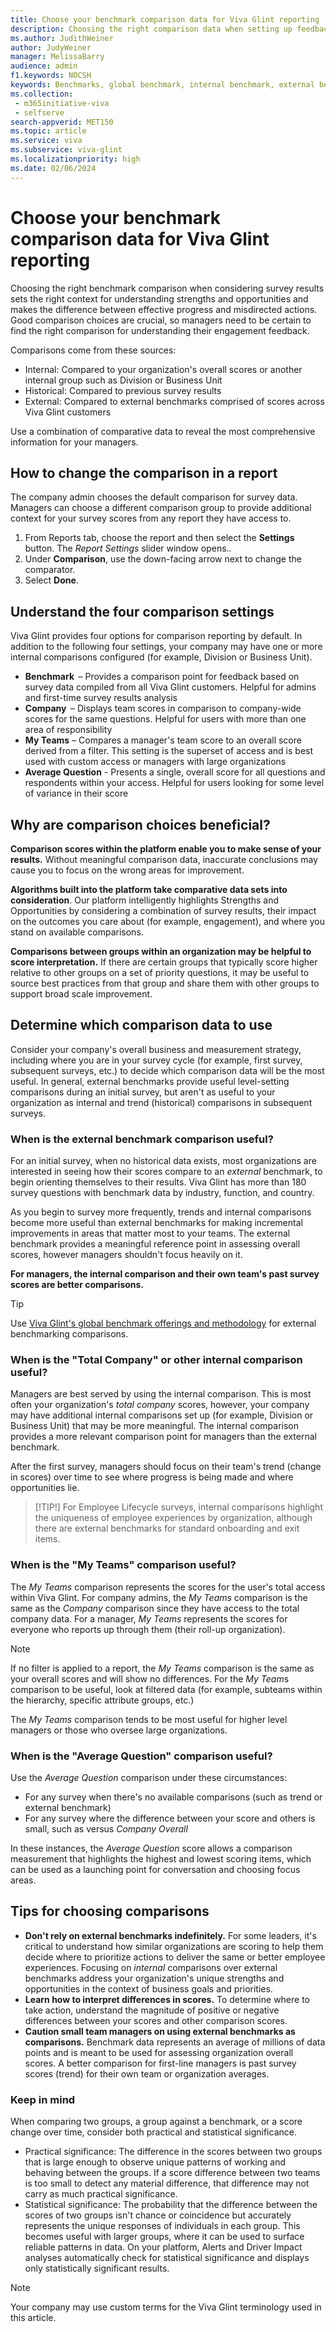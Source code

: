 ```yaml
---
title: Choose your benchmark comparison data for Viva Glint reporting
description: Choosing the right comparison data when setting up feedback reporting sets the right context for understanding strengths and opportunities.
ms.author: JudithWeiner
author: JudyWeiner
manager: MelissaBarry
audience: admin
f1.keywords: NOCSH
keywords: Benchmarks, global benchmark, internal benchmark, external benchmark, survey comparators, My Teams, Average Question
ms.collection: 
 - m365initiative-viva
 - selfserve
search-appverid: MET150
ms.topic: article
ms.service: viva
ms.subservice: viva-glint
ms.localizationpriority: high
ms.date: 02/06/2024
---
```


# Choose your benchmark comparison data for Viva Glint reporting

Choosing the right benchmark comparison when considering survey results sets the right context for understanding strengths and opportunities and makes the difference between effective progress and misdirected actions. Good comparison choices are crucial, so managers need to be certain to find the right comparison for understanding their engagement feedback.

Comparisons come from these sources:

- Internal: Compared to your organization's overall scores or another internal group such as Division or Business Unit
- Historical: Compared to previous survey results
- External: Compared to external benchmarks comprised of scores across Viva Glint customers

Use a combination of comparative data to reveal the most comprehensive information for your managers.

## How to change the comparison in a report

The company admin chooses the default comparison for survey data. Managers can choose a different comparison group to provide additional context for your survey scores from any report they have access to.

1. From Reports tab, choose the report and then select the **Settings** button. The *Report Settings* slider window opens..
2. Under **Comparison**, use the down-facing arrow next to change the  comparator.
3. Select **Done**.

## Understand the four comparison settings

Viva Glint provides four options for comparison reporting by default. In addition to the following four settings, your company may have one or more internal comparisons configured (for example, Division or Business Unit).

- **Benchmark**  – Provides a comparison point for feedback based on survey data compiled from all Viva Glint customers. Helpful for admins and first-time survey results analysis
- **Company**  – Displays team scores in comparison to company-wide scores for the same questions. Helpful for users with more than one area of responsibility
- **My Teams** – Compares a manager's team score to an overall score derived from a filter. This setting is the superset of access and is best used with custom access or managers with large organizations
- **Average Question** - Presents a single, overall score for all questions and respondents within your access. Helpful for users looking for some level of variance in their score

## Why are comparison choices beneficial?

**Comparison scores within the platform enable you to make sense of your results.** Without meaningful comparison data, inaccurate conclusions may cause you to focus on the wrong areas for improvement.

**Algorithms built into the platform take comparative data sets into consideration**. Our platform intelligently highlights Strengths and Opportunities by considering a combination of survey results, their impact on the outcomes you care about (for example, engagement), and where you stand on available comparisons.

**Comparisons between groups within an organization may be helpful to score interpretation.** If there are certain groups that typically score higher relative to other groups on a set of priority questions, it may be useful to source best practices from that group and share them with other groups to support broad scale improvement.

## Determine which comparison data to use

Consider your company's overall business and measurement strategy, including where you are in your survey cycle (for example, first survey, subsequent surveys, etc.) to decide which comparison data will be the most useful. In general, external benchmarks provide useful level-setting comparisons during an initial survey, but aren't as useful to your organization as internal and trend (historical) comparisons in subsequent surveys.

### When is the external benchmark comparison useful?

For an initial survey, when no historical data exists, most organizations are interested in seeing how their scores compare to an *external* benchmark, to begin orienting themselves to their results. Viva Glint has more than 180 survey questions with benchmark data by industry, function, and country.

As you begin to survey more frequently, trends and internal comparisons become more useful than external benchmarks for making incremental improvements in areas that matter most to your teams. The external benchmark provides a meaningful reference point in assessing overall scores, however managers shouldn't focus heavily on it. 

**For managers, the internal comparison and their own team's past survey scores are better comparisons.**

> [!TIP]
> Use [Viva Glint's global benchmark offerings and methodology](https://community.glintinc.com/survey-science-55/benchmarks-glint-s-global-benchmark-offerings-and-methodology-1611) for external benchmarking comparisons.

### When is the "Total Company" or other internal comparison useful?

Managers are best served by using the internal comparison. This is most often your organization's *total company* scores, however, your company may have additional internal comparisons set up (for example, Division or Business Unit) that may be more meaningful. The internal comparison provides a more relevant comparison point for managers than the external benchmark.

After the first survey, managers should focus on their team's trend (change in scores) over time to see where progress is being made and where opportunities lie.

> [!TIP!]
> For Employee Lifecycle surveys, internal comparisons highlight the uniqueness of employee experiences by organization, although there are external benchmarks for standard onboarding and exit items.

### When is the "My Teams" comparison useful?

The *My Teams* comparison represents the scores for the user's total access within Viva Glint. For company admins, the *My Teams* comparison is the same as the *Company* comparison since they have access to the total company data. For a manager, *My Teams* represents the scores for everyone who reports up through them (their roll-up organization).

> [!NOTE]
> If no filter is applied to a report, the *My Teams* comparison is the same as your overall scores and will show no differences. For the *My Team*s comparison to be useful, look at filtered data (for example, subteams within the hierarchy, specific attribute groups, etc.)

The *My Teams* comparison tends to be most useful for higher level managers or those who oversee large organizations.

### When is the "Average Question" comparison useful?

Use the *Average Question* comparison under these circumstances:

- For any survey when there's no available comparisons (such as trend or external benchmark)
- For any survey where the difference between your score and others is small, such as versus *Company Overall*

In these instances, the *Average Question* score allows a comparison measurement that highlights the highest and lowest scoring items, which can be used as a launching point for conversation and choosing focus areas.

## Tips for choosing comparisons 

- **Don't rely on external benchmarks indefinitely.** For some leaders, it's critical to understand how similar organizations are scoring to help them decide where to prioritize actions to deliver the same or better employee experiences. Focusing on *internal* comparisons over external benchmarks address your organization's unique strengths and opportunities in the context of business goals and priorities.
- **Learn how to interpret differences in scores.** To determine where to take action, understand the magnitude of positive or negative differences between your scores and other comparison scores.
- **Caution small team managers on using external benchmarks as comparisons.** Benchmark data represents an average of millions of data points and is meant to be used for assessing organization overall scores. A better comparison for first-line managers is past survey scores (trend) for their own team or organization averages.

### Keep in mind

When comparing two groups, a group against a benchmark, or a score change over time, consider both practical and statistical significance.

- Practical significance: The difference in the scores between two groups that is large enough to observe unique patterns of working and behaving between the groups. If a score difference between two teams is too small to detect any material difference, that difference may not carry as much practical significance.
- Statistical significance: The probability that the difference between the scores of two groups isn't chance or coincidence but accurately represents the unique responses of individuals in each group. This becomes useful with larger groups, where it can be used to surface reliable patterns in data. On your platform, Alerts and Driver Impact analyses automatically check for statistical significance and displays only statistically significant results.

> [!NOTE]
> Your company may use custom terms for the Viva Glint terminology used in this article.
